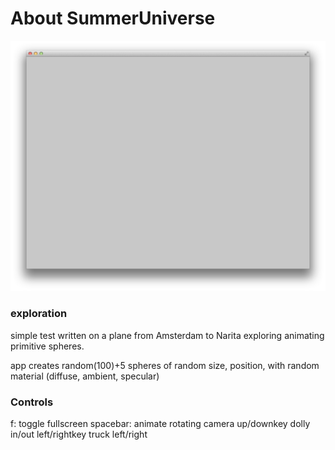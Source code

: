 # About SummerUniverse

![Screenshot of emptyExample](emptyExample.png)

### exploration

simple test written on a plane from Amsterdam to Narita exploring animating primitive spheres.

app creates random(100)+5 spheres of random size, position, with random material (diffuse, ambient, specular)


### Controls

f: toggle fullscreen
spacebar: animate rotating camera
up/downkey dolly in/out
left/rightkey truck left/right
